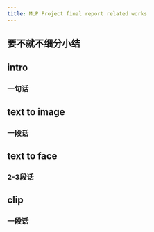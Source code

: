 ```yaml
---
title: MLP Project final report related works
---
```


## 要不就不细分小结
## intro
### 一句话
###
## text to image
### 一段话
## text to face
### 2-3段话
## clip
### 一段话
